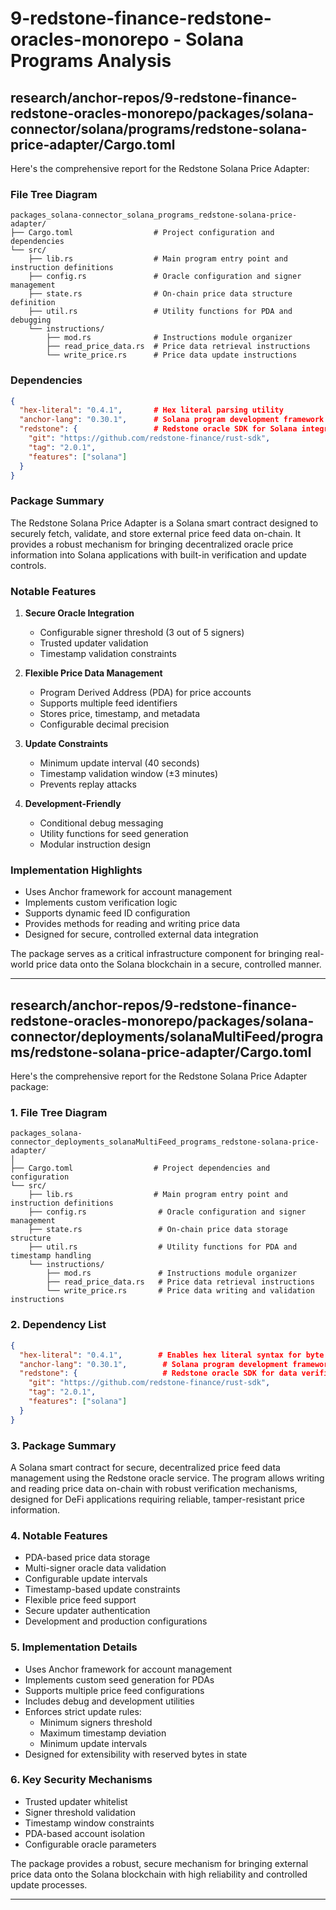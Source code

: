 # 9-redstone-finance-redstone-oracles-monorepo - Solana Programs Analysis

## research/anchor-repos/9-redstone-finance-redstone-oracles-monorepo/packages/solana-connector/solana/programs/redstone-solana-price-adapter/Cargo.toml

Here's the comprehensive report for the Redstone Solana Price Adapter:

### File Tree Diagram
```
packages_solana-connector_solana_programs_redstone-solana-price-adapter/
├── Cargo.toml                  # Project configuration and dependencies
└── src/
    ├── lib.rs                  # Main program entry point and instruction definitions
    ├── config.rs               # Oracle configuration and signer management
    ├── state.rs                # On-chain price data structure definition
    ├── util.rs                 # Utility functions for PDA and debugging
    └── instructions/
        ├── mod.rs              # Instructions module organizer
        ├── read_price_data.rs  # Price data retrieval instructions
        └── write_price.rs      # Price data update instructions
```

### Dependencies
```json
{
  "hex-literal": "0.4.1",       # Hex literal parsing utility
  "anchor-lang": "0.30.1",      # Solana program development framework
  "redstone": {                 # Redstone oracle SDK for Solana integration
    "git": "https://github.com/redstone-finance/rust-sdk",
    "tag": "2.0.1",
    "features": ["solana"]
  }
}
```

### Package Summary
The Redstone Solana Price Adapter is a Solana smart contract designed to securely fetch, validate, and store external price feed data on-chain. It provides a robust mechanism for bringing decentralized oracle price information into Solana applications with built-in verification and update controls.

### Notable Features
1. **Secure Oracle Integration**
   - Configurable signer threshold (3 out of 5 signers)
   - Trusted updater validation
   - Timestamp validation constraints

2. **Flexible Price Data Management**
   - Program Derived Address (PDA) for price accounts
   - Supports multiple feed identifiers
   - Stores price, timestamp, and metadata
   - Configurable decimal precision

3. **Update Constraints**
   - Minimum update interval (40 seconds)
   - Timestamp validation window (±3 minutes)
   - Prevents replay attacks

4. **Development-Friendly**
   - Conditional debug messaging
   - Utility functions for seed generation
   - Modular instruction design

### Implementation Highlights
- Uses Anchor framework for account management
- Implements custom verification logic
- Supports dynamic feed ID configuration
- Provides methods for reading and writing price data
- Designed for secure, controlled external data integration

The package serves as a critical infrastructure component for bringing real-world price data onto the Solana blockchain in a secure, controlled manner.

---

## research/anchor-repos/9-redstone-finance-redstone-oracles-monorepo/packages/solana-connector/deployments/solanaMultiFeed/programs/redstone-solana-price-adapter/Cargo.toml

Here's the comprehensive report for the Redstone Solana Price Adapter package:

### 1. File Tree Diagram
```
packages_solana-connector_deployments_solanaMultiFeed_programs_redstone-solana-price-adapter/
│
├── Cargo.toml                  # Project dependencies and configuration
└── src/
    ├── lib.rs                  # Main program entry point and instruction definitions
    ├── config.rs                # Oracle configuration and signer management
    ├── state.rs                 # On-chain price data storage structure
    ├── util.rs                  # Utility functions for PDA and timestamp handling
    └── instructions/
        ├── mod.rs               # Instructions module organizer
        ├── read_price_data.rs   # Price data retrieval instructions
        └── write_price.rs       # Price data writing and validation instructions
```

### 2. Dependency List
```json
{
  "hex-literal": "0.4.1",        # Enables hex literal syntax for byte arrays
  "anchor-lang": "0.30.1",        # Solana program development framework
  "redstone": {                   # Redstone oracle SDK for data verification
    "git": "https://github.com/redstone-finance/rust-sdk",
    "tag": "2.0.1",
    "features": ["solana"]
  }
}
```

### 3. Package Summary
A Solana smart contract for secure, decentralized price feed data management using the Redstone oracle service. The program allows writing and reading price data on-chain with robust verification mechanisms, designed for DeFi applications requiring reliable, tamper-resistant price information.

### 4. Notable Features
- PDA-based price data storage
- Multi-signer oracle data validation
- Configurable update intervals
- Timestamp-based update constraints
- Flexible price feed support
- Secure updater authentication
- Development and production configurations

### 5. Implementation Details
- Uses Anchor framework for account management
- Implements custom seed generation for PDAs
- Supports multiple price feed configurations
- Includes debug and development utilities
- Enforces strict update rules:
  - Minimum signers threshold
  - Maximum timestamp deviation
  - Minimum update intervals
- Designed for extensibility with reserved bytes in state

### 6. Key Security Mechanisms
- Trusted updater whitelist
- Signer threshold validation
- Timestamp window constraints
- PDA-based account isolation
- Configurable oracle parameters

The package provides a robust, secure mechanism for bringing external price data onto the Solana blockchain with high reliability and controlled update processes.

---

